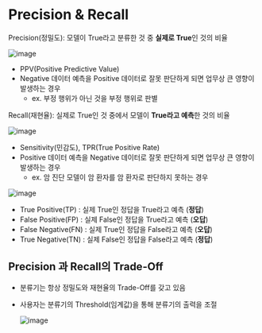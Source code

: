 # Precision & Recall

Precision(정밀도): 모델이 True라고 분류한 것 중 **실제로 True**인 것의 비율

![image](https://user-images.githubusercontent.com/55429912/127742535-91b0235a-07b6-41ae-808d-568608e79ce6.png)

- PPV(Positive Predictive Value)
- Negative 데이터 예측을 Positive 데이터로 잘못 판단하게 되면 업무상 큰 영향이 발생하는 경우
  - ex. 부정 행위가 아닌 것을 부정 행위로 판별 





Recall(재현율): 실제로 True인 것 중에서 모델이 **True라고 예측**한 것의 비율

![image](https://user-images.githubusercontent.com/55429912/127742576-4ad591d8-d605-4fca-87ad-f7597300bdca.png)

- Sensitivity(민감도), TPR(True Positive Rate)
- Positive 데이터 예측을 Negative 데이터로 잘못 판단하게 되면 업무상 큰 영향이 발생하는 경우
  - ex. 암 진단 모델이 암 환자를 암 환자로 판단하지 못하는 경우 





![image](https://user-images.githubusercontent.com/55429912/127743039-7d7dcacc-e529-4edc-9a2f-8ad6ea265edc.png)



- True Positive(TP) : 실제 True인 정답을 True라고 예측 (**정답**)
- False Positive(FP) : 실제 False인 정답을 True라고 예측 (**오답**)
- False Negative(FN) : 실제 True인 정답을 False라고 예측 (**오답**)
- True Negative(TN) : 실제 False인 정답을 False라고 예측 (**정답**)



## Precision 과 Recall의 Trade-Off

- 분류기는 항상 정밀도와 재현율의 Trade-Off를 갖고 있음

- 사용자는 분류기의 Threshold(임계값)을 통해 분류기의 출력을 조절

  ![image](https://user-images.githubusercontent.com/55429912/127743020-9eb0911e-0793-4123-a224-3568018fab9d.png)

